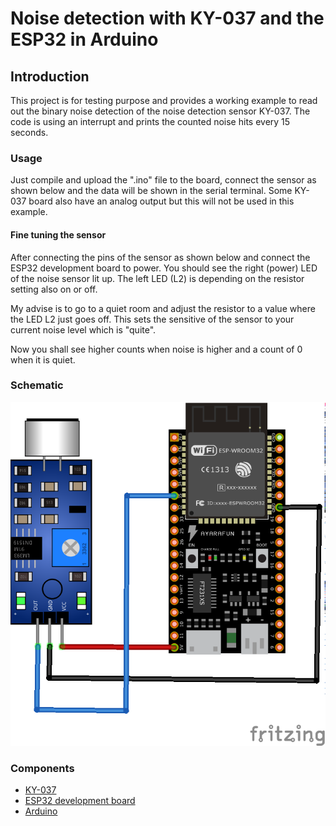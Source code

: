 # Noise detection with KY-037 and the ESP32 in Arduino

## Introduction

This project is for testing purpose and provides a working example to read out the binary noise detection of the noise detection sensor KY-037. The code is using an interrupt and prints the counted noise hits every 15 seconds.

### Usage

Just compile and upload the ".ino" file to the board, connect the sensor as shown below and the data will be shown in the serial terminal. Some KY-037 board also have an analog output but this will not be used in this example.

#### Fine tuning the sensor
After connecting the pins of the sensor as shown below and connect the ESP32 development board to power. You should see the right (power) LED of the noise sensor lit up. The left LED (L2) is depending on the resistor setting also on or off.

My advise is to go to a quiet room and adjust the resistor to a value where the LED L2 just goes off. This sets the sensitive of the sensor to your current noise level which is "quite". 

Now you shall see higher counts when noise is higher and a count of 0 when it is quiet.

### Schematic

![SDS011](pictures/KY038-esp32.png)
 
### Components
* [KY-037](https://create.arduino.cc/projecthub/electropeak/how-to-use-ky-037-sound-detection-sensor-with-arduino-a757a7)
* [ESP32 development board](https://www.espressif.com/en/products/devkits)
* [Arduino](https://www.arduino.cc) 


